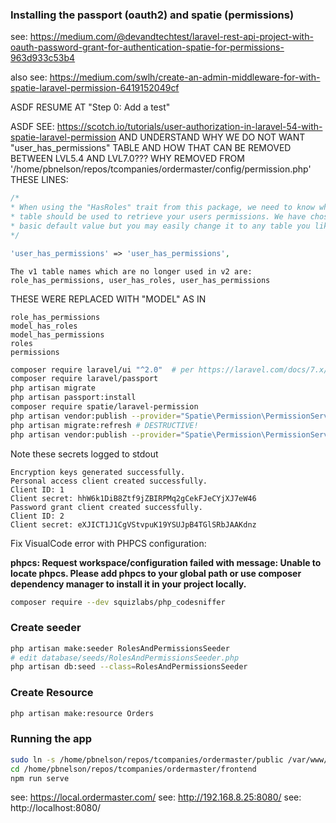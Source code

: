 


### Installing the passport (oauth2) and spatie (permissions)

see: https://medium.com/@devandtechtest/laravel-rest-api-project-with-oauth-password-grant-for-authentication-spatie-for-permissions-963d933c53b4


also see: https://medium.com/swlh/create-an-admin-middleware-for-with-spatie-laravel-permission-6419152049cf

ASDF RESUME AT "Step 0: Add a test"



ASDF SEE: https://scotch.io/tutorials/user-authorization-in-laravel-54-with-spatie-laravel-permission
AND UNDERSTAND WHY WE DO NOT WANT "user_has_permissions" TABLE
AND HOW THAT CAN BE REMOVED BETWEEN LVL5.4 AND LVL7.0???
WHY REMOVED FROM '/home/pbnelson/repos/tcompanies/ordermaster/config/permission.php'
THESE LINES:
```php
/*
* When using the "HasRoles" trait from this package, we need to know which
* table should be used to retrieve your users permissions. We have chosen a
* basic default value but you may easily change it to any table you like.
*/

'user_has_permissions' => 'user_has_permissions',
```
```text
The v1 table names which are no longer used in v2 are:
role_has_permissions, user_has_roles, user_has_permissions
```

THESE WERE REPLACED WITH "MODEL" AS IN
```list
role_has_permissions
model_has_roles
model_has_permissions
roles
permissions
```


````bash
composer require laravel/ui "^2.0"  # per https://laravel.com/docs/7.x/upgrade#authentication-scaffolding
composer require laravel/passport
php artisan migrate
php artisan passport:install
composer require spatie/laravel-permission
php artisan vendor:publish --provider="Spatie\Permission\PermissionServiceProvider" --tag="migrations"
php artisan migrate:refresh # DESTRUCTIVE!
php artisan vendor:publish --provider="Spatie\Permission\PermissionServiceProvider" --tag="config"

````

Note these secrets logged to stdout

````log
Encryption keys generated successfully.
Personal access client created successfully.
Client ID: 1
Client secret: hhW6k1DiB8Ztf9jZBIRPMq2gCekFJeCYjXJ7eW46
Password grant client created successfully.
Client ID: 2
Client secret: eXJICT1J1CgVStvpuK19YSUJpB4TGlSRbJAAKdnz

````


Fix VisualCode error with PHPCS configuration:

__phpcs: Request workspace/configuration failed with message: Unable to locate phpcs. Please add phpcs to your global path or use composer dependency manager to install it in your project locally.__

````bash
composer require --dev squizlabs/php_codesniffer
````

### Create seeder

````bash
php artisan make:seeder RolesAndPermissionsSeeder
# edit database/seeds/RolesAndPermissionsSeeder.php
php artisan db:seed --class=RolesAndPermissionsSeeder

````


### Create Resource

````bash
php artisan make:resource Orders
````



### Running the app

````bash
sudo ln -s /home/pbnelson/repos/tcompanies/ordermaster/public /var/www/html/localom
cd /home/pbnelson/repos/tcompanies/ordermaster/frontend
npm run serve

````

see: https://local.ordermaster.com/
see: http://192.168.8.25:8080/
see: http://localhost:8080/

